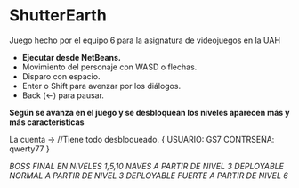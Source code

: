 # ShutterEarth

Juego hecho por el equipo 6 para la asignatura de videojuegos en la UAH

* **Ejecutar desde NetBeans.**
* Movimiento del personaje con WASD o flechas.
* Disparo con espacio.
* Enter o Shift para avenzar por los diálogos.
* Back (<-) para pausar.

**Según se avanza en el juego y se desbloquean los niveles aparecen más y más características**

La cuenta -> //Tiene todo desbloqueado.
{
  USUARIO: GS7
  CONTRSEÑA: qwerty77
}

*BOSS FINAL EN NIVELES 1,5,10
NAVES A PARTIR DE NIVEL 3
DEPLOYABLE NORMAL A PARTIR DE NIVEL 3
DEPLOYABLE FUERTE A PARTIR DE NIVEL 6*
